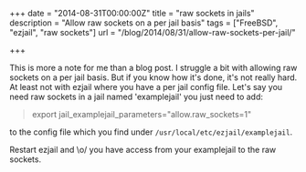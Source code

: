 +++
date = "2014-08-31T00:00:00Z"
title = "raw sockets in jails"
description = "Allow raw sockets on a per jail basis"
tags = ["FreeBSD", "ezjail", "raw sockets"]
url = "/blog/2014/08/31/allow-raw-sockets-per-jail/"

+++

This is more a note for me than a blog post. I struggle a bit with allowing raw sockets on a per jail basis.
But if you know how it's done, it's not really hard. At least not with ezjail where you have a per jail config file.
Let's say you need raw sockets in a jail named 'examplejail' you just need to add:


> export jail\_examplejail\_parameters="allow.raw\_sockets=1"


to the config file which you find under `/usr/local/etc/ezjail/examplejail`.

Restart ezjail and \o/ you have access from your examplejail to the raw sockets.
